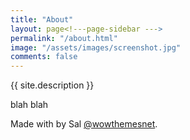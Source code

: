 ```yaml
---
title: "About"
layout: page<!---page-sidebar --->
permalink: "/about.html"
image: "/assets/images/screenshot.jpg"
comments: false
---
```


<!--- add site description --->
{{ site.description }}

blah blah 

Made with <i class="fa fa-heart text-danger"></i> by Sal [@wowthemesnet](https://www.wowthemes.net/category/free-themes-templates/).


